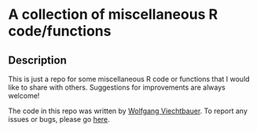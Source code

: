 A collection of miscellaneous R code/functions
==============================================

## Description

This is just a repo for some miscellaneous R code or functions that I would like to share with others. Suggestions for improvements are always welcome!

The code in this repo was written by [Wolfgang Viechtbauer](http://www.wvbauer.com/). To report any issues or bugs, please go [here](https://github.com/wviechtb/rstuff/issues).
